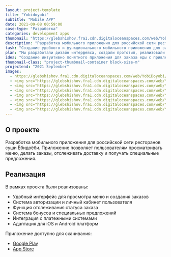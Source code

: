 ```yaml
---
layout: project-template
title: "Yobidoyobi"
subtitle: "Mobile APP"
date: 2021-09-08 00:59:00
case-type: "Разработка"
categories: development apps
thumbnail: "https://glebshishov.fra1.cdn.digitaloceanspaces.com/web/YobiDoyobi/YobiDoyobi_01_Thumbnail.jpg"
description: "Разработка мобильного приложения для российской сети ресторанов суши Ёбидоёби."
task: "Создание удобного и функционального мобильного приложения для заказа еды из ресторанов сети Ёбидоёби."
plan: "Мы разработали дизайн интерфейса, создали прототип, реализовали основные функции и провели тестирование с реальными пользователями."
idea: "Создание интуитивно понятного приложения для заказа еды с привлекательным дизайном и удобной навигацией."
thumbnail-class: "project-thumbnail-container block-size-m"
projectend: "2021 September"
images:
  - https://glebshishov.fra1.cdn.digitaloceanspaces.com/web/YobiDoyobi/YobiDoyobi_01.jpg
  - <img src="https://glebshishov.fra1.cdn.digitaloceanspaces.com/web/YobiDoyobi/YobiDoyobi_02.jpg" class="project-image image-full-width" alt="YobiDoyobi_02">
  - <img src="https://glebshishov.fra1.cdn.digitaloceanspaces.com/web/YobiDoyobi/YobiDoyobi_03.jpg" class="project-image image-half-width" alt="YobiDoyobi_03">
  - <img src="https://glebshishov.fra1.cdn.digitaloceanspaces.com/web/YobiDoyobi/YobiDoyobi_04.jpg" class="project-image image-half-width" alt="YobiDoyobi_04">
  - <img src="https://glebshishov.fra1.cdn.digitaloceanspaces.com/web/YobiDoyobi/YobiDoyobi_05.jpg" class="project-image image-third-width" alt="YobiDoyobi_05">
  - <img src="https://glebshishov.fra1.cdn.digitaloceanspaces.com/web/YobiDoyobi/YobiDoyobi_06.jpg" class="project-image image-third-width" alt="YobiDoyobi_06">
  - <img src="https://glebshishov.fra1.cdn.digitaloceanspaces.com/web/YobiDoyobi/YobiDoyobi_07.jpg" class="project-image image-third-width" alt="YobiDoyobi_07">
  - <img src="https://glebshishov.fra1.cdn.digitaloceanspaces.com/web/YobiDoyobi/YobiDoyobi_08.jpg" class="project-image image-full-width" alt="YobiDoyobi_08">
---
```


## О проекте

Разработка мобильного приложения для российской сети ресторанов суши Ёбидоёби. Приложение позволяет пользователям просматривать меню, делать заказы, отслеживать доставку и получать специальные предложения.

## Реализация

В рамках проекта были реализованы:
- Удобный интерфейс для просмотра меню и создания заказов
- Система авторизации и личный кабинет пользователя
- Функция отслеживания статуса заказа
- Система бонусов и специальных предложений
- Интеграция с платежными системами
- Адаптация для iOS и Android платформ

Приложение доступно для скачивания:
- [Google Play](https://play.google.com/store/apps/details?id=ru.ebidoebi.ebi&hl=en)
- [App Store](https://apps.apple.com/tt/app/%D1%91%D0%B1%D0%B8%D0%B4%D0%BE%D1%91%D0%B1%D0%B8-%D0%B4%D0%BE%D1%81%D1%82%D0%B0%D0%B2%D0%BA%D0%B0-%D1%80%D0%BE%D0%BB%D0%BB%D0%BE%D0%B2/id1482373099?ign-mpt=uo%3D2)
